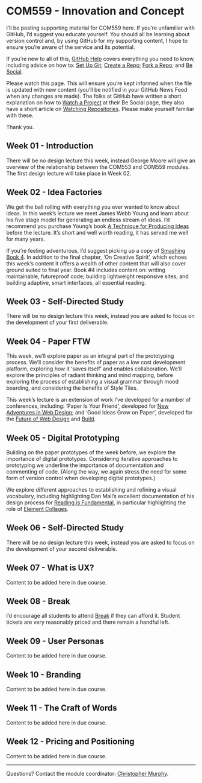 COM559 - Innovation and Concept
===============================

I’ll be posting supporting material for COM559 here. If you’re unfamiliar with GitHub, I’d suggest you educate yourself. You should all be learning about version control and, by using GitHub for my supporting content, I hope to ensure you’re aware of the service and its potential.

If you’re new to all of this, [GitHub Help](https://help.github.com) covers everything you need to know, including advice on how to: [Set Up Git](https://help.github.com/articles/set-up-git); [Create a Repo](https://help.github.com/articles/create-a-repo); [Fork a Repo](https://help.github.com/articles/fork-a-repo); and [Be Social](https://help.github.com/articles/be-social).

Please watch this page. This will ensure you’re kept informed when the file is updated with new content (you’ll be notified in your GitHub News Feed when any changes are made). The folks at GitHub have written a short explanation on how to [Watch a Project](https://help.github.com/articles/be-social#watch-a-project) at their Be Social page, they also have a short article on [Watching Repositories](https://help.github.com/articles/watching-repositories). Please make yourself familiar with these.

Thank you.


Week 01 - Introduction
----------------------

There will be no design lecture this week, instead George Moore will give an overview of the relationship between the COM553 and COM559 modules. The first design lecture will take place in Week 02.


Week 02 - Idea Factories
------------------------

We get the ball rolling with everything you ever wanted to know about ideas. In this week’s lecture we meet James Webb Young and learn about his five stage model for generating an endless stream of ideas. I’d recommend you purchase Young’s book [A Technique for Producing Ideas](http://www.amazon.co.uk/exec/obidos/ASIN/0071410945/monographic-21) before the lecture. It’s short and well worth reading, it has served me well for many years.

If you’re feeling adventurous, I’d suggest picking up a copy of [Smashing Book 4](http://www.smashingmagazine.com/smashing-book-4-new-perspectives/). In addition to the final chapter, ‘On Creative Spirit’, which echoes this week’s content it offers a wealth of other content that will also cover ground suited to final year. Book #4 includes content on: writing maintainable, futureproof code; building lightweight responsive sites; and building adaptive, smart interfaces, all essential reading.


Week 03 - Self-Directed Study
-----------------------------

There will be no design lecture this week, instead you are asked to focus on the development of your first deliverable.


Week 04 - Paper FTW
-------------------

This week, we’ll explore paper as an integral part of the prototyping process. We’ll consider the benefits of paper as a low cost development platform, exploring how it ‘saves itself’ and enables collaboration. We’ll explore the principles of radiant thinking and mind mapping, before exploring the process of establishing a visual grammar through mood boarding, and considering the benefits of Style Tiles.

This week’s lecture is an extension of work I’ve developed for a number of conferences, including: ‘Paper Is Your Friend’, developed for [New Adventures in Web Design](http://2012.newadventuresconf.com/workshops/); and ‘Good Ideas Grow on Paper’, developed for the [Future of Web Design](https://futureofwebdesign.com/london-2012/schedule) and [Build](http://2010.buildconf.com/workshops/index.html).


Week 05 - Digital Prototyping
-----------------------------

Building on the paper prototypes of the week before, we explore the importance of digital prototypes. Considering iterative approaches to prototyping we underline the importance of documentation and commenting of code. (Along the way, we again stress the need for some form of version control when developing digital prototypes.)

We explore different approaches to establishing and refining a visual vocabulary, including highlighting Dan Mall’s excellent documentation of his design process for [Reading is Fundamental](http://rif.superfriend.ly), in particular highlighting the role of [Element Collages](http://danielmall.com/articles/rif-element-collages/).


Week 06 - Self-Directed Study
-----------------------------

There will be no design lecture this week, instead you are asked to focus on the development of your second deliverable.


Week 07 - What is UX?
---------------------

Content to be added here in due course.


Week 08 - Break
---------------

I’d encourage all students to attend [Break](http://breakconf.org) if they can afford it. Student tickets are very reasonably priced and there remain a handful left.


Week 09 - User Personas
-----------------------

Content to be added here in due course.


Week 10 - Branding
------------------

Content to be added here in due course.


Week 11 - The Craft of Words
----------------------------

Content to be added here in due course.


Week 12 - Pricing and Positioning
---------------------------------

Content to be added here in due course.


----


Questions? Contact the module coordinator: [Christopher Murphy](mailto:chris.murphy@ulster.ac.uk?Subject=COM559).

